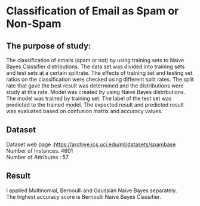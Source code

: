 # Classification of Email as Spam or Non-Spam  

## The purpose of study:  
The classification of emails (spam or not) by using training sets to Naive Bayes
Classifier distributions. The data set was divided into training sets and test sets at a certain splitrate. The effects of training set and testing set ratios on the classification were checked using different split rates. The split rate that gave the best result was determined and the distributions were study at this rate. Model was created by using Naive Bayes distributions. The model was trained by training set. The label of the test set was predicted to the trained model. The expected result and predicted result was evaluated based on confusion matrix and accuracy values.

## Dataset  
Dataset web page :https://archive.ics.uci.edu/ml/datasets/spambase  
Number of Instances: 4601  
Number of Attributes : 57

## Result  
I applied Multinomial, Bernoulli and Gaussian Naive Bayes separately.  
The highest accuracy
score is Bernoulli Naive Bayes Classifier.
